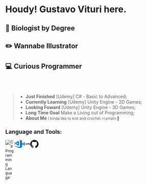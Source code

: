 # **Houdy! Gustavo Vituri here.**

## 🌱 Biologist by Degree
## ✏️ Wannabe Illustrator
## 💻 Curious Programmer
<br><br>
>- **Just Finished** \[Udemy] C# - Basic to Advanced;
>- **Currently Learning** \[Udemy] Unity Engine - 2D Games;
>- **Looking Foward** \[Udemy] Unity Engine - 3D Games;
>- **Long Time Goal** Make a Living out of Programming;
>- **About Me** <small>I kinda like to knit and crochet.<\small>😬

## Language and Tools:

<img align="left" alt="C# Programming Language" width="26px" src="https://upload.wikimedia.org/wikipedia/commons/0/0d/C_Sharp_wordmark.svg" />

<img align="left" alt="Visual Studio Code" width="26px" src="https://raw.githubusercontent.com/github/explore/80688e429a7d4ef2fca1e82350fe8e3517d3494d/topics/visual-studio-code/visual-studio-code.png" />

<img align="left" alt="Unity Engine" width="26px" src="https://raw.githubusercontent.com/github/explore/80688e429a7d4ef2fca1e82350fe8e3517d3494d/topics/unity/unity.png" />

<img align="left" alt="GitHub" width="26px" src="https://raw.githubusercontent.com/github/explore/78df643247d429f6cc873026c0622819ad797942/topics/github/github.png" />


<!--
**gvituri/gvituri** is a ✨ _special_ ✨ repository because its `README.md` (this file) appears on your GitHub profile.
-->
